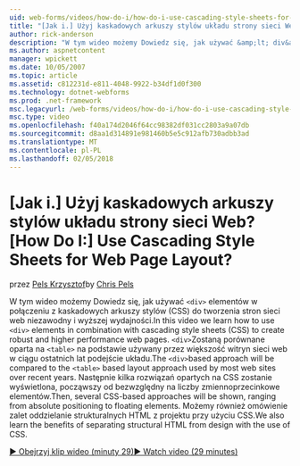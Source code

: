 ```yaml
---
uid: web-forms/videos/how-do-i/how-do-i-use-cascading-style-sheets-for-web-page-layout
title: "[Jak i.] Użyj kaskadowych arkuszy stylów układu strony sieci Web? | Microsoft Docs"
author: rick-anderson
description: "W tym wideo możemy Dowiedz się, jak używać &amp;lt; div&amp;gt; elementów w połączeniu z kaskadowych arkuszy stylów (CSS) do utworzenia niezawodny i wyższa wydajność p sieci web..."
ms.author: aspnetcontent
manager: wpickett
ms.date: 10/05/2007
ms.topic: article
ms.assetid: c812231d-e811-4048-9922-b34df1d0f300
ms.technology: dotnet-webforms
ms.prod: .net-framework
msc.legacyurl: /web-forms/videos/how-do-i/how-do-i-use-cascading-style-sheets-for-web-page-layout
msc.type: video
ms.openlocfilehash: f40a174d2046f64cc98382df031cc2803a9a07db
ms.sourcegitcommit: d8aa1d314891e981460b5e5c912afb730adbb3ad
ms.translationtype: MT
ms.contentlocale: pl-PL
ms.lasthandoff: 02/05/2018
---
```

<a name="how-do-i-use-cascading-style-sheets-for-web-page-layout"></a><span data-ttu-id="aff08-104">[Jak i.] Użyj kaskadowych arkuszy stylów układu strony sieci Web?</span><span class="sxs-lookup"><span data-stu-id="aff08-104">[How Do I:] Use Cascading Style Sheets for Web Page Layout?</span></span>
====================
<span data-ttu-id="aff08-105">przez [Pels Krzysztof](https://twitter.com/chrispels)</span><span class="sxs-lookup"><span data-stu-id="aff08-105">by [Chris Pels](https://twitter.com/chrispels)</span></span>

<span data-ttu-id="aff08-106">W tym wideo możemy Dowiedz się, jak używać `<div>` elementów w połączeniu z kaskadowych arkuszy stylów (CSS) do tworzenia stron sieci web niezawodny i wyższej wydajności.</span><span class="sxs-lookup"><span data-stu-id="aff08-106">In this video we learn how to use `<div>` elements in combination with cascading style sheets (CSS) to create robust and higher performance web pages.</span></span> <span data-ttu-id="aff08-107">`<div>`Zostaną porównane oparta na `<table>` na podstawie używany przez większość witryn sieci web w ciągu ostatnich lat podejście układu.</span><span class="sxs-lookup"><span data-stu-id="aff08-107">The `<div>`based approach will be compared to the `<table>` based layout approach used by most web sites over recent years.</span></span> <span data-ttu-id="aff08-108">Następnie kilka rozwiązań opartych na CSS zostanie wyświetlona, począwszy od bezwzględny na liczby zmiennoprzecinkowe elementów.</span><span class="sxs-lookup"><span data-stu-id="aff08-108">Then, several CSS-based approaches will be shown, ranging from absolute positioning to floating elements.</span></span> <span data-ttu-id="aff08-109">Możemy również omówienie zalet oddzielanie strukturalnych HTML z projektu przy użyciu CSS.</span><span class="sxs-lookup"><span data-stu-id="aff08-109">We also learn the benefits of separating structural HTML from design with the use of CSS.</span></span>

[<span data-ttu-id="aff08-110">&#9654; Obejrzyj klip wideo (minuty 29)</span><span class="sxs-lookup"><span data-stu-id="aff08-110">&#9654; Watch video (29 minutes)</span></span>](https://channel9.msdn.com/Blogs/ASP-NET-Site-Videos/how-do-i-use-cascading-style-sheets-for-web-page-layout)
